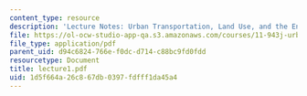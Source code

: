 ```yaml
---
content_type: resource
description: 'Lecture Notes: Urban Transportation, Land Use, and the Environment'
file: https://ol-ocw-studio-app-qa.s3.amazonaws.com/courses/11-943j-urban-transportation-land-use-and-the-environment-spring-2002/1d5f664a26c867db0397fdfff1da45a4_lecture1.pdf
file_type: application/pdf
parent_uid: d94c6824-766e-f0dc-d714-c88bc9fd0fdd
resourcetype: Document
title: lecture1.pdf
uid: 1d5f664a-26c8-67db-0397-fdfff1da45a4
---
```

